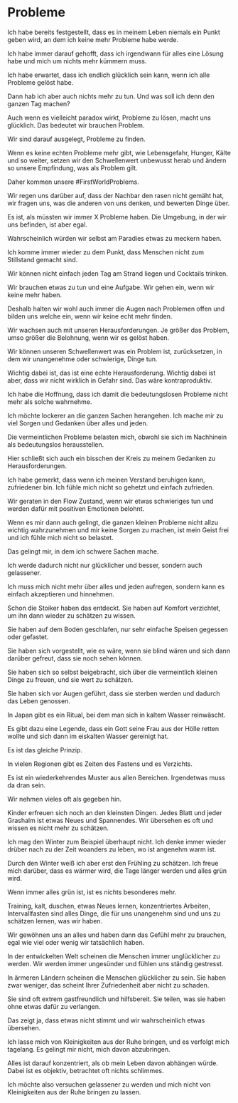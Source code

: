 # Probleme

Ich habe bereits festgestellt, dass es in meinem Leben niemals ein Punkt geben wird, an dem ich keine mehr Probleme habe werde.

Ich habe immer darauf gehofft, dass ich irgendwann für alles eine Lösung habe und mich um nichts mehr kümmern muss.

Ich habe erwartet, dass ich endlich glücklich sein kann, wenn ich alle Probleme gelöst habe.

Dann hab ich aber auch nichts mehr zu tun. Und was soll ich denn den ganzen Tag machen?

Auch wenn es vielleicht paradox wirkt, Probleme zu lösen, macht uns glücklich. Das bedeutet wir brauchen Problem.

Wir sind darauf ausgelegt, Probleme zu finden.

Wenn es keine echten Probleme mehr gibt, wie Lebensgefahr, Hunger, Kälte und so weiter, setzen wir den Schwellenwert unbewusst herab und ändern so unsere Empfindung, was als Problem gilt.

Daher kommen unsere #FirstWorldProblems.

Wir regen uns darüber auf, dass der Nachbar den rasen nicht gemäht hat, wir fragen uns, was die anderen von uns denken, und bewerten Dinge über.

Es ist, als müssten wir immer X Probleme haben. Die Umgebung, in der wir uns befinden, ist aber egal.

Wahrscheinlich würden wir selbst am Paradies etwas zu meckern haben.

Ich komme immer wieder zu dem Punkt, dass Menschen nicht zum Stillstand gemacht sind.

Wir können nicht einfach jeden Tag am Strand liegen und Cocktails trinken.

Wir brauchen etwas zu tun und eine Aufgabe. Wir gehen ein, wenn wir keine mehr haben.

Deshalb halten wir wohl auch immer die Augen nach Problemen offen und bilden uns welche ein, wenn wir keine echt mehr finden.

Wir wachsen auch mit unseren Herausforderungen. Je größer das Problem, umso größer die Belohnung, wenn wir es gelöst haben.

Wir können unseren Schwellenwert was ein Problem ist, zurücksetzen, in dem wir unangenehme oder schwierige, Dinge tun.

Wichtig dabei ist, das ist eine echte Herausforderung. Wichtig dabei ist aber, dass wir nicht wirklich in Gefahr sind. Das wäre kontraproduktiv.

Ich habe die Hoffnung, dass ich damit die bedeutungslosen Probleme nicht mehr als solche wahrnehme.

Ich möchte lockerer an die ganzen Sachen herangehen. Ich mache mir zu viel Sorgen und Gedanken über alles und jeden.

Die vermeintlichen Probleme belasten mich, obwohl sie sich im Nachhinein als bedeutungslos herausstellen.

Hier schließt sich auch ein bisschen der Kreis zu meinem Gedanken zu Herausforderungen.

Ich habe gemerkt, dass wenn ich meinen Verstand beruhigen kann, zufriedener bin. Ich fühle mich nicht so gehetzt und einfach zufrieden.

Wir geraten in den Flow Zustand, wenn wir etwas schwieriges tun und werden dafür mit positiven Emotionen belohnt.

Wenn es mir dann auch gelingt, die ganzen kleinen Probleme nicht allzu wichtig wahrzunehmen und mir keine Sorgen zu machen, ist mein Geist frei und ich fühle mich nicht so belastet.

Das gelingt mir, in dem ich schwere Sachen mache.

Ich werde dadurch nicht nur glücklicher und besser, sondern auch gelassener.

Ich muss mich nicht mehr über alles und jeden aufregen, sondern kann es einfach akzeptieren und hinnehmen.

Schon die Stoiker haben das entdeckt. Sie haben auf Komfort verzichtet, um ihn dann wieder zu schätzen zu wissen.

Sie haben auf dem Boden geschlafen, nur sehr einfache Speisen gegessen oder gefastet.

Sie haben sich vorgestellt, wie es wäre, wenn sie blind wären und sich dann darüber gefreut, dass sie noch sehen können.

Sie haben sich so selbst beigebracht, sich über die vermeintlich kleinen Dinge zu freuen, und sie wert zu schätzen.

Sie haben sich vor Augen geführt, dass sie sterben werden und dadurch das Leben genossen.

In Japan gibt es ein Ritual, bei dem man sich in kaltem Wasser reinwäscht.

Es gibt dazu eine Legende, dass ein Gott seine Frau aus der Hölle retten wollte und sich dann im eiskalten Wasser gereinigt hat.

Es ist das gleiche Prinzip.

In vielen Regionen gibt es Zeiten des Fastens und es Verzichts.

Es ist ein wiederkehrendes Muster aus allen Bereichen. Irgendetwas muss da dran sein.

Wir nehmen vieles oft als gegeben hin.

Kinder erfreuen sich noch an den kleinsten Dingen. Jedes Blatt und jeder Grashalm ist etwas Neues und Spannendes. Wir übersehen es oft und wissen es nicht mehr zu schätzen.

Ich mag den Winter zum Beispiel überhaupt nicht. Ich denke immer wieder drüber nach zu der Zeit woanders zu leben, wo ist angenehm warm ist.

Durch den Winter weiß ich aber erst den Frühling zu schätzen. Ich freue mich darüber, dass es wärmer wird, die Tage länger werden und alles grün wird.

Wenn immer alles grün ist, ist es nichts besonderes mehr.

Training, kalt, duschen, etwas Neues lernen, konzentriertes Arbeiten, Intervallfasten sind alles Dinge, die für uns unangenehm sind und uns zu schätzen lernen, was wir haben.

Wir gewöhnen uns an alles und haben dann das Gefühl mehr zu brauchen, egal wie viel oder wenig wir tatsächlich haben.

In der entwickelten Welt scheinen die Menschen immer unglücklicher zu werden. Wir werden immer ungesünder und fühlen uns ständig gestresst.

In ärmeren Ländern scheinen die Menschen glücklicher zu sein. Sie haben zwar weniger, das scheint Ihrer Zufriedenheit aber nicht zu schaden.

Sie sind oft extrem gastfreundlich  und hilfsbereit. Sie teilen, was sie haben ohne etwas dafür zu verlangen.

Das zeigt ja, dass etwas nicht stimmt und wir wahrscheinlich etwas übersehen.

Ich lasse mich von Kleinigkeiten aus der Ruhe bringen, und es verfolgt mich tagelang. Es gelingt mir nicht, mich davon abzubringen.

Alles ist darauf konzentriert, als ob mein Leben davon abhängen würde. Dabei ist es objektiv, betrachtet oft nichts schlimmes.

Ich möchte also versuchen gelassener zu werden und mich nicht von Kleinigkeiten aus der Ruhe bringen zu lassen.
